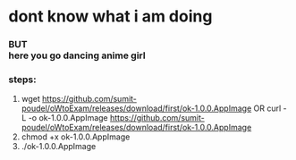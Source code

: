 # dont know what i am doing 
### BUT <br> here you go dancing anime girl 

### steps:
1. wget https://github.com/sumit-poudel/oWtoExam/releases/download/first/ok-1.0.0.AppImage OR curl -L -o ok-1.0.0.AppImage https://github.com/sumit-poudel/oWtoExam/releases/download/first/ok-1.0.0.AppImage
2. chmod +x ok-1.0.0.AppImage
3. ./ok-1.0.0.AppImage

